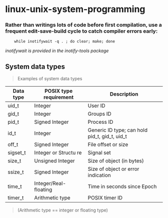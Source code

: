 # linux-unix-system-programming

### Rather than writings lots of code before first compilation, use a frequent **edit-save-build** cycle to catch compiler errors early:

```shell
    while inotifywait -q . ; do clear; make; done
```

*inotifywait is provided in the inotify-tools package*

## System data types

> Examples of system data types


| Data type | POSIX type requirement | Description |
|-----------|------------------------|-------------|
| uid_t | Integer | User ID |
| gid_t | Integer | Groups ID |
| pid_t | Signed Integer | Process ID |
| id_t | Integer | Generic ID type; can hold pid_t, gid_t, uid_t|
| off_t | Signed Integer | File offset or size|
| sigset_t | Integer or Structu     re | Signal set |
| size_t | Unsigned Integer | Size of object (in bytes) |
| ssize_t | Signed Integer | Size of object or error indication |
| time_t | Integer/Real-floating | Time in seconds since Epoch |
| timer_t | Arithmetic type | POSIX timer ID |

> (Arithmetic type == integer or floating type)
